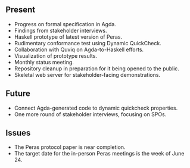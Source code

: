## Present

- Progress on formal specification in Agda.
- Findings from stakeholder interviews.
- Haskell prototype of latest version of Peras.
- Rudimentary conformance test using Dynamic QuickCheck.
- Collaboration with Quviq on Agda-to-Haskell efforts.
- Visualization of prototype results.
- Monthly status meeting.
- Repository cleanup in preparation for it being opened to the public.
- Skeletal web server for stakeholder-facing demonstrations.

## Future

- Connect Agda-generated code to dynamic quickcheck properties.
- One more round of stakeholder interviews, focusing on SPOs.

## Issues

- The Peras protocol paper is near completion.
- The target date for the in-person Peras meetings is the week of June 24.
